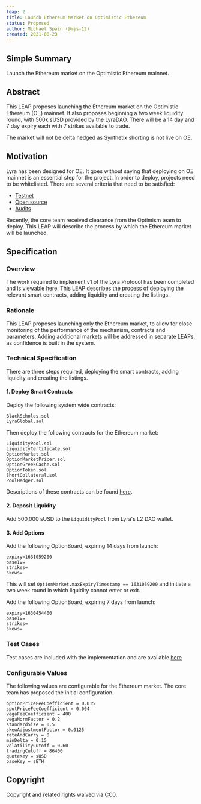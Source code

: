 ```yaml
---
leap: 2
title: Launch Ethereum Market on Optimistic Ethereum
status: Proposed
author: Michael Spain (@mjs-12)
created: 2021-08-23
---
```


<!--You can leave these HTML comments in your merged LEAP and delete the visible duplicate text guides, they will not appear and may be helpful to refer to if you edit it again. This is the suggested template for new LEAPs. Note that a LEAP number will be assigned by an editor. When opening a pull request to submit your LEAP, please use an abbreviated title in the filename, `leap-draft_title_abbrev.md`. The title should be 44 characters or less.-->

## Simple Summary
<!--"If you can't explain it simply, you don't understand it well enough." Simply describe the outcome the proposed changes intends to achieve. This should be non-technical and accessible to a casual community member.-->
Launch the Ethereum market on the Optimistic Ethereum mainnet.

## Abstract
<!--A short (~200 word) description of the proposed change, the abstract should clearly describe the proposed change. This is what *will* be done if the LEAP is implemented, not *why* it should be done or *how* it will be done. If the LEAP proposes deploying a new contract, write, "we propose to deploy a new contract that will do x".-->

This LEAP proposes launching the Ethereum market on the Optimistic Ethereum (OΞ) mainnet. It also proposes beginning a two week liquidity round, with 500k sUSD provided by the LyraDAO. There will be a 14 day and 7 day expiry each with 7 strikes available to trade.

The market will not be delta hedged as Synthetix shorting is not live on OΞ.

## Motivation
<!--This is the problem statement. This is the *why* of the LEAP. It should clearly explain *why* the current state of the protocol is inadequate.  It is critical that you explain *why* the change is needed, if the LEAP proposes changing how something is calculated, you must address *why* the current calculation is innaccurate or wrong. This is not the place to describe how the LEAP will address the issue!-->
Lyra has been designed for OΞ. It goes without saying that deploying on OΞ mainnet is an essential step for the project. In order to deploy, projects need to be whitelisted. There are several criteria that need to be satisfied:

- [Testnet](https://blog.lyra.finance/lyra-testnet/)
- [Open source](https://github.com/lyra-finance/lyra-protocol)
- [Audits](https://github.com/lyra-finance/lyra-protocol/tree/master/audits)

Recently, the core team received clearance from the Optimism team to deploy. This LEAP will describe the process by which the Ethereum market will be launched.

## Specification
<!--The specification should describe the syntax and semantics of any new feature, there are five sections
1. Overview
2. Rationale
3. Technical Specification
4. Test Cases
5. Configurable Values
-->

### Overview
<!--This is a high level overview of *how* the LEAP will solve the problem. The overview should clearly describe how the new feature will be implemented.-->
The work required to implement v1 of the Lyra Protocol has been completed and is viewable [here](https://github.com/lyra-finance/lyra-protocol). This LEAP describes the process of deploying the relevant smart contracts, adding liquidity and creating the listings.

### Rationale
<!--This is where you explain the reasoning behind how you propose to solve the problem. Why did you propose to implement the change in this way, what were the considerations and trade-offs. The rationale fleshes out what motivated the design and why particular design decisions were made. It should describe alternate designs that were considered and related work. The rationale may also provide evidence of consensus within the community, and should discuss important objections or concerns raised during discussion.-->
This LEAP proposes launching only the Ethereum market, to allow for close monitoring of the performance of the mechanism, contracts and parameters. Adding additional markets will be addressed in separate LEAPs, as confidence is built in the system.

### Technical Specification
<!--The technical specification should outline the public API of the changes proposed. That is, changes to any of the interfaces Lyra currently exposes or the creations of new ones.-->
There are three steps required, deploying the smart contracts, adding liquidity and creating the listings.

#### 1. Deploy Smart Contracts

Deploy the following system wide contracts:
```
BlackScholes.sol
LyraGlobal.sol
```

Then deploy the following contracts for the Ethereum market:
```
LiquidityPool.sol
LiquidityCertificate.sol
OptionMarket.sol
OptionMarketPricer.sol
OptionGreekCache.sol
OptionToken.sol
ShortCollateral.sol
PoolHedger.sol
```

Descriptions of these contracts can be found [here](https://docs.lyra.finance/implementation/lyra-protocol-architecture).


#### 2. Deposit Liquidity

Add 500,000 sUSD to the `LiquidityPool` from Lyra's L2 DAO wallet.

#### 3. Add Options

Add the following OptionBoard, expiring 14 days from launch:
```
expiry=1631059200
baseIv=
strikes=
skews=
```

This will set `OptionMarket.maxExpiryTimestamp == 1631059200` and initiate a two week round in which liquidity cannot enter or exit.

Add the following OptionBoard, expiring 7 days from launch:
```
expiry=1630454400
baseIv=
strikes=
skews=
```

### Test Cases
<!--Test cases for an implementation are mandatory for LEAPs but can be included with the implementation..-->
Test cases are included with the implementation and are available [here](https://github.com/lyra-finance/lyra-protocol)

### Configurable Values
<!--Please list all values configurable under this implementation.-->
The following values are configurable for the Ethereum market. The core team has proposed the initial configuration.

```
optionPriceFeeCoefficient = 0.015
spotPriceFeeCoefficient = 0.004
vegaFeeCoefficient = 400
vegaNormFactor = 0.2
standardSize = 0.5
skewAdjustmentFactor = 0.0125
rateAndCarry = 0
minDelta = 0.15
volatilityCutoff = 0.60
tradingCutoff = 86400
quoteKey = sUSD
baseKey = sETH
```

## Copyright
Copyright and related rights waived via [CC0](https://creativecommons.org/publicdomain/zero/1.0/).
